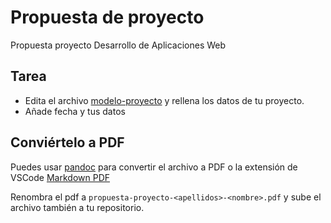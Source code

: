 # Propuesta de proyecto
Propuesta proyecto Desarrollo de Aplicaciones Web

## Tarea
* Edita el archivo [modelo-proyecto](modelo-proyecto.md) y rellena los datos de tu proyecto. 
* Añade fecha y tus datos

## Conviértelo a PDF
Puedes usar [pandoc](https://pandoc.org/) para convertir el archivo a PDF o la extensión de VSCode [Markdown PDF](https://marketplace.visualstudio.com/items?itemName=yzane.markdown-pdf)

Renombra el pdf a `propuesta-proyecto-<apellidos>-<nombre>.pdf` y sube el archivo también a tu repositorio.
